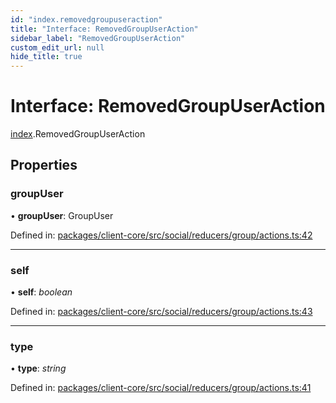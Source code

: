 ```yaml
---
id: "index.removedgroupuseraction"
title: "Interface: RemovedGroupUserAction"
sidebar_label: "RemovedGroupUserAction"
custom_edit_url: null
hide_title: true
---
```


# Interface: RemovedGroupUserAction

[index](../modules/index.md).RemovedGroupUserAction

## Properties

### groupUser

• **groupUser**: GroupUser

Defined in: [packages/client-core/src/social/reducers/group/actions.ts:42](https://github.com/xr3ngine/xr3ngine/blob/716a06460/packages/client-core/src/social/reducers/group/actions.ts#L42)

___

### self

• **self**: *boolean*

Defined in: [packages/client-core/src/social/reducers/group/actions.ts:43](https://github.com/xr3ngine/xr3ngine/blob/716a06460/packages/client-core/src/social/reducers/group/actions.ts#L43)

___

### type

• **type**: *string*

Defined in: [packages/client-core/src/social/reducers/group/actions.ts:41](https://github.com/xr3ngine/xr3ngine/blob/716a06460/packages/client-core/src/social/reducers/group/actions.ts#L41)
